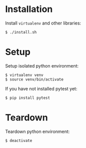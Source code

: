# Installation
Install `virtualenv` and other libraries:
```
$ ./install.sh
```

# Setup
Setup isolated python environment:
```
$ virtualenv venv
$ source venv/bin/activate
```

If you have not installed pytest yet:
```
$ pip install pytest
```

# Teardown
Teardown python environment:
```
$ deactivate
```

